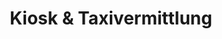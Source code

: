 ---
title: "Kiosk & Taxivermittlung"
url: /schuettorf/kiosk-und-taxivermittlung/
shop: Lebensmittel
---